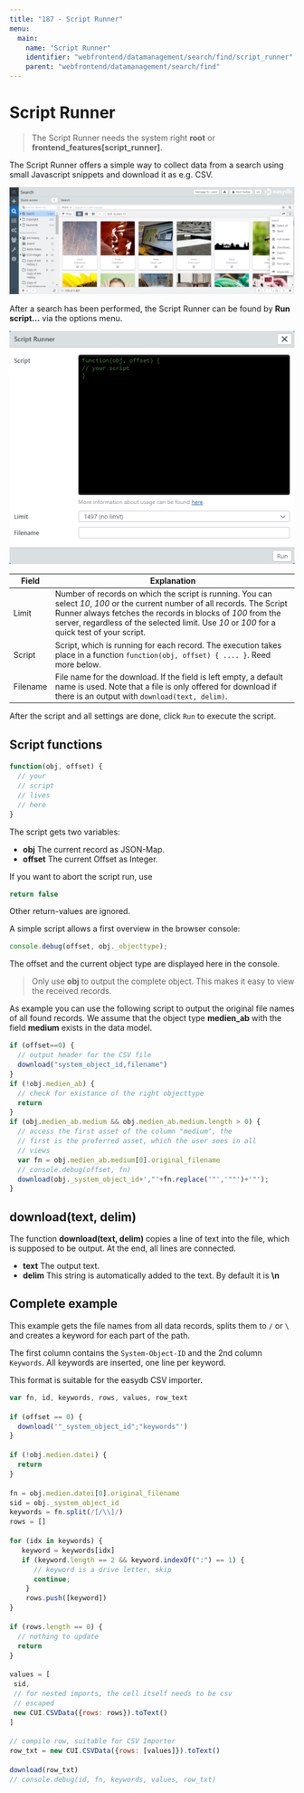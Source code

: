 ```yaml
---
title: "187 - Script Runner"
menu:
  main:
    name: "Script Runner"
    identifier: "webfrontend/datamanagement/search/find/script_runner"
    parent: "webfrontend/datamanagement/search/find"
---
```

# Script Runner

> The Script Runner needs the system right **root** or **frontend_features[script_runner]**.

The Script Runner offers a simple way to collect data from a search using small Javascript snippets and download it as e.g. CSV.

![](menu_script_runner_en.jpg)

After a search has been performed, the Script Runner can be found by **Run script...** via the options menu.

![](script_runner_en.jpg)

|Field| Explanation |
|---|---|
|Limit | Number of records on which the script is running. You can select *10*, *100* or the current number of all records. The Script Runner always fetches the records in blocks of *100* from the server, regardless of the selected limit. Use *10* or *100* for a quick test of your script.|
|Script|Script, which is running for each record. The execution takes place in a function ```function(obj, offset) { .... }```. Reed more below.|
|Filename|File name for the download. If the field is left empty, a default name is used. Note that a file is only offered for download if there is an output with ```download(text, delim)```.|

After the script and all settings are done, click <code class="button">Run</code> to execute the script.

## Script functions

```javascript
function(obj, offset) {
  // your
  // script
  // lives
  // here
}
```

The script gets two variables:

* **obj** The current record as JSON-Map.
* **offset** The current Offset as Integer.

If you want to abort the script run, use

```javascript
return false
```

Other return-values are ignored.

A simple script allows a first overview in the browser console:

```javascript
console.debug(offset, obj._objecttype);
```

The offset and the current object type are displayed here in the console.

> Only use **obj** to output the complete object. This makes it easy to view the received records.

As example you can use the following script to output the original file names of all found records. We assume that the object type **medien_ab** with the field **medium** exists in the data model.

```javascript
if (offset==0) {
  // output header for the CSV file
  download("system_object_id,filename")
}
if (!obj.medien_ab) {
  // check for existance of the right objecttype
  return
}
if (obj.medien_ab.medium && obj.medien_ab.medium.length > 0) {
  // access the first asset of the column "medium", the
  // first is the preferred asset, which the user sees in all
  // views
  var fn = obj.medien_ab.medium[0].original_filename
  // console.debug(offset, fn)
  download(obj._system_object_id+',"'+fn.replace('"','""')+'"');
}
```

## download(text, delim)

The function **download(text, delim)** copies a line of text into the file, which is supposed to be output. At the end, all lines are connected.

* **text** The output text.
* **delim** This string is automatically added to the text. By default it is **\n**


## Complete example

This example gets the file names from all data records, splits them to `/` or `\` and creates a keyword for each part of the path.

The first column contains the `System-Object-ID` and the 2nd column `Keywords`. All keywords are inserted, one line per keyword.

This format is suitable for the easydb CSV importer.

```javascript
var fn, id, keywords, rows, values, row_text

if (offset == 0) {
  download('"_system_object_id";"keywords"')
}

if (!obj.medien.datei) {
  return
}

fn = obj.medien.datei[0].original_filename
sid = obj._system_object_id
keywords = fn.split(/[/\\]/)
rows = []

for (idx in keywords) {
   keyword = keywords[idx]
   if (keyword.length == 2 && keyword.indexOf(":") == 1) {
      // keyword is a drive letter, skip
      continue;
    }
    rows.push([keyword])
}

if (rows.length == 0) {
  // nothing to update
  return
}

values = [
 sid,
 // for nested imports, the cell itself needs to be csv
 // escaped
 new CUI.CSVData({rows: rows}).toText()
]

// compile row, suitable for CSV Importer
row_txt = new CUI.CSVData({rows: [values]}).toText()

download(row_txt)
// console.debug(id, fn, keywords, values, row_txt)
```
